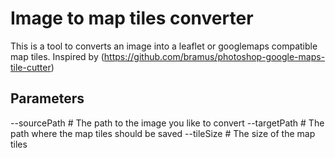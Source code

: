 Image to map tiles converter
============================

This is a tool to converts an image into a leaflet or googlemaps compatible map tiles. Inspired by (https://github.com/bramus/photoshop-google-maps-tile-cutter)

Parameters
----------------
--sourcePath # The path to the image you like to convert
--targetPath # The path where the map tiles should be saved
--tileSize # The size of the map tiles